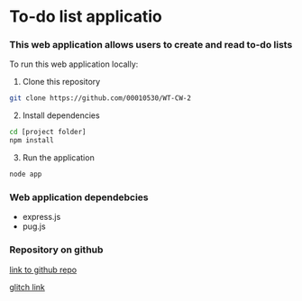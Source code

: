 # To-do list applicatio

### This web application allows users to create and read to-do lists

To run this web application locally:

1. Clone this repository
```bash
git clone https://github.com/00010530/WT-CW-2
```

2. Install dependencies
```bash
cd [project folder]
npm install
```
3. Run the application
```bash
node app
```

### Web application dependebcies
- express.js
- pug.js

### Repository on github
[link to github repo](https://github.com/00010530/WT-CW-2)

[glitch link](https://wt-cw-2.glitch.me)
